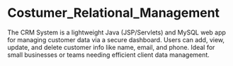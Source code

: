 # Costumer_Relational_Management
The CRM System is a lightweight Java (JSP/Servlets) and MySQL web app for managing customer data via a secure dashboard. Users can add, view, update, and delete customer info like name, email, and phone. Ideal for small businesses or teams needing efficient client data management.

